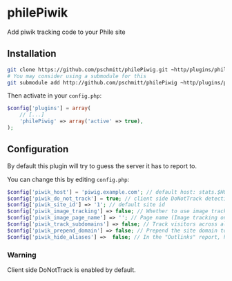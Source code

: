 philePiwik
==========

Add piwik tracking code to your Phile site


## Installation

```bash
git clone https://github.com/pschmitt/philePiwig.git ~http/plugins/philePiwig
# You may consider using a submodule for this
git submodule add http://github.com/pschmitt/philePiwig ~http/plugins/philePiwig
```

Then activate in your `config.php`:

```php
$config['plugins'] = array(
    // [...]
    'philePiwig' => array('active' => true),
);
```

## Configuration

By default this plugin will try to guess the server it has to report to.

You can change this by editing `config.php`:

```php
$config['piwik_host'] = 'piwig.example.com'; // default host: stats.$HOST
$config['piwik_do_not_track'] = true; // client side DoNotTrack detection
$config['piwik_site_id'] => '1'; // default site id
$config['piwik_image_tracking'] => false; // Whether to use image tracking instead of javascript
$config['piwik_image_page_name'] => ''; // Page name (Image tracking only)
$config['piwik_track_subdomains'] => false; // Track visitors across all subdomains
$config['piwik_prepend_domain'] => false; // Prepend the site domain to the page title when tracking
$config['piwik_hide_aliases'] =>  false; // In the "Outlinks" report, hide clicks to known alias URLs of your domain
```

### Warning

Client side DoNotTrack is enabled by default.


